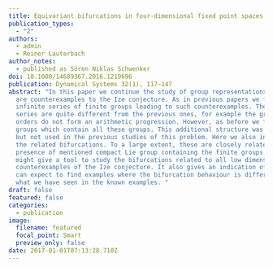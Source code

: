 ```yaml
---
title: Equivariant bifurcations in four-dimensional fixed point spaces
publication_types:
  - "2"
authors:
  - admin
  - Reiner Lauterbach
author_notes:
  - published as Sören Niklas Schwenker
doi: 10.1080/14689367.2016.1219696
publication: Dynamical Systems 32(1), 117–147
abstract: "In this paper we continue the study of group representations which
  are counterexamples to the Ize conjecture. As in previous papers we find new
  infinite series of finite groups leading to such counterexamples. These new
  series are quite different from the previous ones, for example the group
  orders do not form an arithmetic progression. However, as before we find Lie
  groups which contain all these groups. This additional structure was observed,
  but not used in the previous studies of this problem. Here we also investigate
  the related bifurcations. To a large extent, these are closely related to the
  presence of mentioned compact Lie group containing the finite groups. This
  might give a tool to study the bifurcations related to all low dimensional
  counterexamples of the Ize conjecture. It also gives an indication of where we
  can expect to find examples where the bifurcation behaviour is different from
  what we have seen in the known examples. "
draft: false
featured: false
categories:
  - publication
image:
  filename: featured
  focal_point: Smart
  preview_only: false
date: 2017-01-01T07:13:28.710Z
---
```

